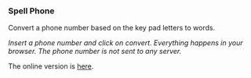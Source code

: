 ### Spell Phone

Convert a phone number based on the key pad letters to words.

_Insert a phone number and click on convert. Everything happens in your browser. The phone number is not sent to any server._

The online version is [here](https://webily.io/spell-phone).